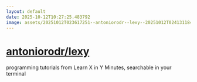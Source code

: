 ```yaml
---
layout: default
date: 2025-10-12T10:27:25.483792
image: assets/20251012T023617251--antoniorodr--lexy--20251012T024131184--cropped.png
---
```


# [antoniorodr/lexy](https://github.com/antoniorodr/lexy)

programming tutorials from Learn X in Y Minutes, searchable in your terminal
